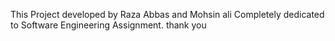 This Project developed by Raza Abbas and Mohsin ali
Completely dedicated to Software Engineering Assignment.
thank you